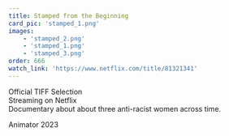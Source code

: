 ```yaml
---
title: Stamped from the Beginning
card_pic: 'stamped_1.png'
images:
    - 'stamped_2.png'
    - 'stamped_1.png'
    - 'stamped_3.png'
order: 666
watch_link: 'https://www.netflix.com/title/81321341'
---
```


Official TIFF Selection<br>
Streaming on Netflix<br>
Documentary about about three anti-racist women across time.

Animator 2023
